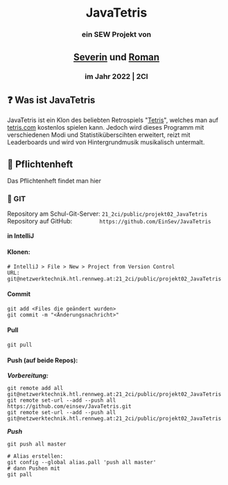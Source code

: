 <!-- README file mainly for GitHub -->
# <center> JavaTetris </center>
### <center> ein SEW Projekt von </center>
## <center> [Severin](https://github.com/einsev) und [Roman](https://github.com/Ixpiria)
### <center> im Jahr 2022 | 2CI</center> 

## ❓ Was ist JavaTetris ##
JavaTetris ist ein Klon des beliebten Retrospiels "[Tetris](https://de.wikipedia.org/wiki/Tetris)",
welches man auf [tetris.com](https://tetris.com) kostenlos spielen kann. Jedoch wird dieses Programm mit verschiedenen
Modi und Statistiküberscihten erweitert, reizt mit Leaderboards und wird von Hintergrundmusik musikalisch untermalt.

## 📔 Pflichtenheft
Das Pflichtenheft findet man hier

### 📄 GIT
Repository am Schul-Git-Server:&nbsp;`21_2ci/public/projekt02_JavaTetris` <br>
Repository auf GitHub: &nbsp; &nbsp; &nbsp; &nbsp; &nbsp; &nbsp; &nbsp; &nbsp;`https://github.com/EinSev/JavaTetris`
<br>
<br>
**in IntelliJ**
<br>
#### Klonen:
```
# IntelliJ > File > New > Project from Version Control
URL: git@netzwerktechnik.htl.rennweg.at:21_2ci/public/projekt02_JavaTetris
```

#### Commit
```
git add <Files die geändert wurden>
git commit -m "<Änderungsnachricht>"
```

#### Pull
```
git pull
```

#### Push (auf beide Repos): <br>
***Vorbereitung:***
```
git remote add all git@netzwerktechnik.htl.rennweg.at:21_2ci/public/projekt02_JavaTetris
git remote set-url --add --push all https://github.com/einsev/JavaTetris.git
git remote set-url --add --push all git@netzwerktechnik.htl.rennweg.at:21_2ci/public/projekt02_JavaTetris
```

***Push***
```
git push all master

# Alias erstellen:
git config --global alias.pall 'push all master'
# dann Pushen mit
git pall
```
